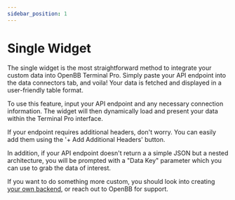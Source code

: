 ```yaml
---
sidebar_position: 1
---
```


# Single Widget

The single widget is the most straightforward method to integrate your custom data into OpenBB Terminal Pro. Simply paste your API endpoint into the data connectors tab, and voila! Your data is fetched and displayed in a user-friendly table format.

To use this feature, input your API endpoint and any necessary connection information. The widget will then dynamically load and present your data within the Terminal Pro interface.

If your endpoint requires additional headers, don't worry. You can easily add them using the '+ Add Additional Headers' button.

In addition, if your API endpoint doesn't return a a simple JSON but a nested architecture, you will be prompted with a "Data Key" parameter which you can use to grab the data of interest.

If you want to do something more custom, you should look into creating [your own backend](docs/docs/pro/main-menu/data-connectors/advanced.md), or reach out to OpenBB for support.
